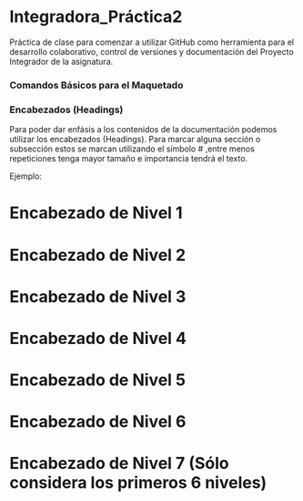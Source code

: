 # Integradora_Práctica2
Práctica de clase  para comenzar a utilizar GitHub como herramienta para el desarrollo colaborativo, control de versiones y documentación del Proyecto Integrador de la asignatura.

### Comandos Básicos para el Maquetado 

### Encabezados  (Headings)
Para poder dar enfásis a los contenidos de la documentación podemos utilizar los encabezados (Headings).
Para marcar alguna sección o subsección estos se marcan utilizando el símbolo # ,entre menos repeticiones tenga mayor tamaño e importancia tendrá el texto.

Ejemplo:

# Encabezado de Nivel 1
# Encabezado de Nivel 2
# Encabezado de Nivel 3
# Encabezado de Nivel 4
# Encabezado de Nivel 5
# Encabezado de Nivel 6
# Encabezado de Nivel 7 (Sólo considera los primeros 6 niveles)
